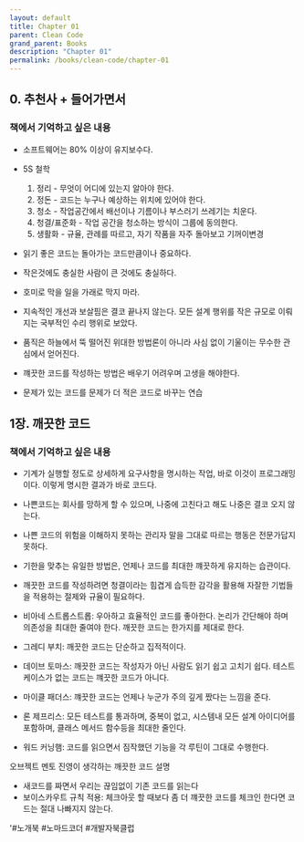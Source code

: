 ```yaml
---
layout: default
title: Chapter 01
parent: Clean Code
grand_parent: Books
description: "Chapter 01"
permalink: /books/clean-code/chapter-01
---
```


## 0. 추천사 + 들어가면서
### 책에서 기억하고 싶은 내용
- 소프트웨어는 80% 이상이 유지보수다.
- 5S 철학 
    1. 정리 - 무엇이 어디에 있는지 알아야 한다. 
    2. 정돈 - 코드는 누구나 예상하는 위치에 있어야 한다. 
    3. 청소 - 작업공간에서 배선이나 기름이나 부스러기 쓰레기는 치운다.
    4. 청결/표준화 - 작업 공간을 청소하는 방식이 그룹에 동의한다. 
    5. 생활화 - 규율, 관례를 따르고, 자기 작품을 자주 돌아보고 기꺼이변경

- 읽기 좋은 코드는 돌아가는 코드만큼이나 중요하다.
- 작은것에도 충실한 사람이 큰 것에도 충실하다.
- 호미로 막을 일을 가래로 막지 마라.
- 지속적인 개선과 보살핌은 결코 끝나지 않는다. 모든 설계 행위를 작은 규모로 이뤄지는 국부적인 수리 행위로 보았다.
- 품직은 하늘에서 뚝 떨어진 위대한 방법론이 아니라 사심 없이 기울이는 무수한 관심에서 얻어진다.
- 꺠끗한 코드를 작성하는 방법은 배우기 어려우며 고생을 해야한다.
- 문제가 있는 코드를 문제가 더 적은 코드로 바꾸는 연습
  
## 1장. 깨끗한 코드
### 책에서 기억하고 싶은 내용
- 기계가 실행할 정도로 상세하게 요구사항을 명시하는 작업, 바로 이것이 프로그래밍이다. 이렇게 명시한 결과가 바로 코드다.
- 나쁜코드는 회사를 망하게 할 수 있으며, 나중에 고친다고 해도 나중은 결코 오지 않는다.
- 나쁜 코드의 위험을 이해하지 못하는 관리자 말을 그대로 따르는 행동은 전문가답지 못하다.
- 기한을 맞추는 유일한 방법은, 언제나 코드를 최대한 꺠끗하게 유지하는 습관이다.
- 깨끗한 코드를 작성하려면 청결이라는 힘겹게 습득한 감각을 활용해 자잘한 기법들을 적용하는 절제와 규율이 필요하다.

- 비아네 스트롭스트롭: 우아하고 효율적인 코드를 좋아한다. 논리가 간단해야 하며 의존성을 최대한 줄여야 한다. 깨끗한 코드는 한가지를 제대로 한다. 
- 그레디 부치: 깨끗한 코드는 단순하고 집적적이다.
- 데이브 토마스: 깨끗한 코드는 작성자가 아닌 사람도 읽기 쉽고 고치기 쉽다. 테스트 케이스가 없는 코드는 꺠끗한 코드가 아니다.
- 마이클 패더스: 꺠끗한 코드는 언제나 누군가 주의 깊게 짰다는 느낌을 준다.
- 론 제프리스: 모든 테스트를 통과하며, 중복이 없고, 시스템내 모든 설계 아이디어를 포함하며, 클래스 메서드 함수등을 최대한 줄인다.
- 워드 커닝햄: 코드를 읽으면서 짐작했던 기능을 각 루틴이 그대로 수행한다.

오브젝트 멘토 진영이 생각하는 깨끗한 코드 설명
- 새코드를 짜면서 우리는 끊임없이 기존 코드를 읽는다
- 보이스카우트 규칙 적용: 체크아웃 할 때보다 좀 더 꺠끗한 코드를 체크인 한다면 코드는 절대 나빠지지 않는다. 

'#노개북 #노마드코더 #개발자북클럽

